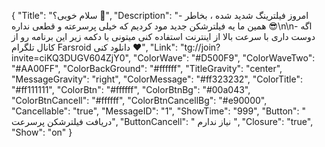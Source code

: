 {
"Title": "سلام خوبی؟ 🌹",
"Description": "- امروز فیلترینگ شدید شده ، بخاطر همین ما یه فیلترشکن جدید مود کردیم که خیلی پرسرعته و قطعی نداره 😎\n\n- اگه دوست داری با سرعت بالا از اینترنت استفاده کنی میتونی با دکمه زیر این برنامه رو از کانال تلگرام Farsroid دانلود کنی ❤️",
"Link": "tg://join?invite=ciKQ3DUGV604ZjY0",
"ColorWave": "#D500F9",
"ColorWaveTwo": "#AA00FF",
"ColorBackGround": "#ffffff",
"TitleGravity": "center",
"MessageGravity": "right",
"ColorMessage": "#ff323232",
"ColorTitle": "#ff111111",
"ColorBtn": "#ffffff",
"ColorBtnBg": "#00a043",
"ColorBtnCancell": "#ffffff",
"ColorBtnCancellBg": "#e90000",
"Cancellable": "true",
"MessageID": "1",
"ShowTime": "999",
"Button": " دریافت فیلترشکن پرسرعت",
"ButtonCancell": " نیاز ندارم ",
"Closure": "true",
"Show": "on"
}
